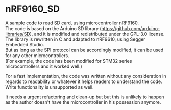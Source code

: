 # nRF9160_SD
A sample code to read SD card, using microcontroller nRF9160.<br>
The code is based on the Arduino SD library (https://github.com/arduino-libraries/SD), and it is modified and redistributed under the GPL-3.0 license.<br>
The library is rewritten in C and adapted to nRF9610, using Segger Embedded Studio.<br>
But as long as the SPI protocol can be accordingly modified, it can be used for any other microcontrollers.<br>
(For example, the code has been modified for STM32 series microcontrollers and it worked well.)<br>

For a fast implementation, the code was written without any consideration in regards to readability or whatever it helps readers to understand the code.<br>
Write functionality is unsupported as well.<br>

It needs a urgent refactoring and clean-up but but this is unlikely to happen as the author doesn't have the microcontroller in his possession anymore.<br>

